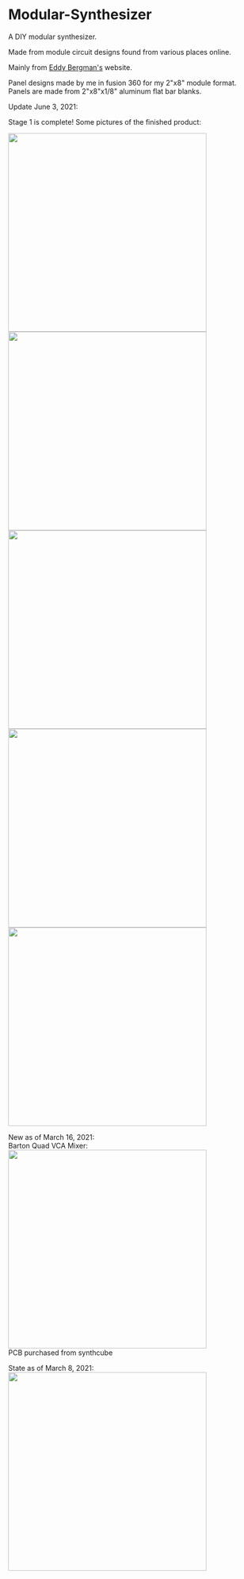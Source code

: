 # Modular-Synthesizer

A DIY modular synthesizer.

Made from module circuit designs found from various places online.

Mainly from <a href="https://www.eddybergman.com/">Eddy Bergman's</a> website.

Panel designs made by me in fusion 360 for my 2"x8" module format.
Panels are made from 2"x8"x1/8" aluminum flat bar blanks.

Update June 3, 2021:

Stage 1 is complete! Some pictures of the finished product:

<img src="https://lh3.googleusercontent.com/pw/ACtC-3dhnv9o77lgiU_hrYIIkHtPelrZgruJqKJLZ-UNO7OZmOa9DfHZyrlTlBTFO9EchBC8f7kdaf_DEBo_CZDL8r8QmlxYaFcMEHZVAu2wyES-rWSSwxJI2X3MZwfkd8Drs0nTgQTicqi2Ho_kENsIBJZC=w727-h969-no?authuser=0" width="400">

<img src="https://lh3.googleusercontent.com/pw/ACtC-3cdKCSIyJ-nHB7deSdW0Of5BTKYbC0NvOtDrDiWru9wnryiwaKP4qo0EH7ibKnXCGlhsscZpFlHmFwaGc0dM7agGanEwUGoMwNfWmyQb87jr2GTU_XPa1qMAnlTrqdQuisjwRMPthfy18u9q9QNNdVQ=w1292-h970-no?authuser=0" width="400">

<img src="https://lh3.googleusercontent.com/pw/ACtC-3dRQ_bmRBNpApjbc9fjQi8LF1M_SEwAqWylcHz0xRpmCpIaD54UhfKeJzDmZfPQtlc9ym9lc20ZI1s7jTNdb-lGoWApxX3h_rQUCZh0E5mrb4iMmdmRj8awBs7qRr37CVIZIrh-kAmal7H1q4qBQXKB=w1292-h970-no?authuser=0" width="400">

<img src="https://lh3.googleusercontent.com/pw/ACtC-3d6M-zY8w0-shaOGrwc-TkMvlY15O81aHyjnri_xU-dApmHPZ7adI8I2fsoc2RHGV1Qi1fFCXVPR_Siqjz_r-m4bT4SoeYXoz_JnaQPybeM5OO-X27qBietXP7yufUqq02BBVj0dQE5cWv-aky3usV8=w727-h969-no?authuser=0" width="400">

<img src="https://lh3.googleusercontent.com/pw/ACtC-3dZ7Eg3ygeUT23O_9hWzsrBKeMWPDxCZSe83cxvRS6Q5WuSeEHsArs4t8nGx-6Pa9TceQelJcZLcs5littin1xPbQkQPSfDI0g2tdFm7sRXTZvbHFDGc8mXm9EyRIn6noGObfx5L3a7NIXn2awSQbcQ=w727-h969-no?authuser=0" width="400">


New as of March 16, 2021:  
Barton Quad VCA Mixer:  
<img src="https://user-images.githubusercontent.com/44103384/111362925-633db100-865d-11eb-8b4a-87b78b7c4a04.jpg" width="400">  
PCB purchased from synthcube


State as of March 8, 2021:  
<img src="https://user-images.githubusercontent.com/44103384/111363460-127a8800-865e-11eb-910f-32535bcc1beb.jpg" width="400">


